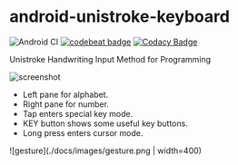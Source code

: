 # android-unistroke-keyboard

![Android CI](https://github.com/tmatz/android-unistroke-keyboard/workflows/Android%20CI/badge.svg)
[![codebeat badge](https://codebeat.co/badges/0ef814df-ee55-41f1-9af7-03c17807479d)](https://codebeat.co/projects/github-com-tmatz-android-unistroke-keyboard-master)
[![Codacy Badge](https://api.codacy.com/project/badge/Grade/180a8cae4ef744ee83d9b5103a5c2fd6)](https://www.codacy.com/manual/tmatz/android-unistroke-keyboard?utm_source=github.com&amp;utm_medium=referral&amp;utm_content=tmatz/android-unistroke-keyboard&amp;utm_campaign=Badge_Grade)

Unistroke Handwriting Input Method for Programming

![screenshot](./docs/images/screenshot.png)

* Left pane for alphabet.
* Right pane for number.
* Tap enters special key mode.
* KEY button shows some useful key buttons.
* Long press enters cursor mode.

![gesture](./docs/images/gesture.png | width=400)
